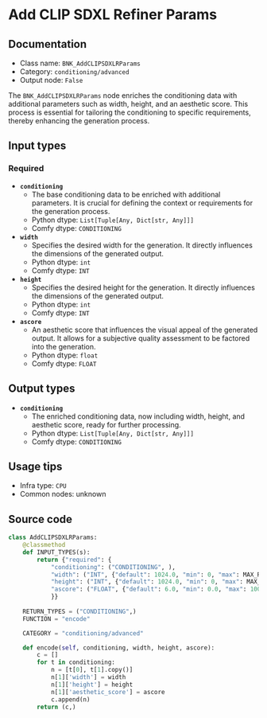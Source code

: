 # Add CLIP SDXL Refiner Params
## Documentation
- Class name: `BNK_AddCLIPSDXLRParams`
- Category: `conditioning/advanced`
- Output node: `False`

The `BNK_AddCLIPSDXLRParams` node enriches the conditioning data with additional parameters such as width, height, and an aesthetic score. This process is essential for tailoring the conditioning to specific requirements, thereby enhancing the generation process.
## Input types
### Required
- **`conditioning`**
    - The base conditioning data to be enriched with additional parameters. It is crucial for defining the context or requirements for the generation process.
    - Python dtype: `List[Tuple[Any, Dict[str, Any]]]`
    - Comfy dtype: `CONDITIONING`
- **`width`**
    - Specifies the desired width for the generation. It directly influences the dimensions of the generated output.
    - Python dtype: `int`
    - Comfy dtype: `INT`
- **`height`**
    - Specifies the desired height for the generation. It directly influences the dimensions of the generated output.
    - Python dtype: `int`
    - Comfy dtype: `INT`
- **`ascore`**
    - An aesthetic score that influences the visual appeal of the generated output. It allows for a subjective quality assessment to be factored into the generation.
    - Python dtype: `float`
    - Comfy dtype: `FLOAT`
## Output types
- **`conditioning`**
    - The enriched conditioning data, now including width, height, and aesthetic score, ready for further processing.
    - Python dtype: `List[Tuple[Any, Dict[str, Any]]]`
    - Comfy dtype: `CONDITIONING`
## Usage tips
- Infra type: `CPU`
- Common nodes: unknown


## Source code
```python
class AddCLIPSDXLRParams:
    @classmethod
    def INPUT_TYPES(s):
        return {"required": {
            "conditioning": ("CONDITIONING", ),
            "width": ("INT", {"default": 1024.0, "min": 0, "max": MAX_RESOLUTION}),
            "height": ("INT", {"default": 1024.0, "min": 0, "max": MAX_RESOLUTION}),
            "ascore": ("FLOAT", {"default": 6.0, "min": 0.0, "max": 1000.0, "step": 0.01}),
            }}
    
    RETURN_TYPES = ("CONDITIONING",)
    FUNCTION = "encode"

    CATEGORY = "conditioning/advanced"

    def encode(self, conditioning, width, height, ascore):
        c = []
        for t in conditioning:
            n = [t[0], t[1].copy()]
            n[1]['width'] = width
            n[1]['height'] = height
            n[1]['aesthetic_score'] = ascore
            c.append(n)
        return (c,)

```
